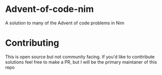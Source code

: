 # Advent-of-code-nim
A solution to many of the Advent of code problems in Nim

# Contributing
This is open source but not community facing. If you'd like to conttribute solutions feel free to make a PR, but I will be the primary maintaner of this repo
